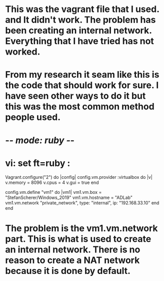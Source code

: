 # This was the vagrant file that I used. and It didn't work. The problem has been creating an internal network. Everything that I have tried has not worked.
# From my research it seam like this is the code that should work for sure. I have seen other ways to do it but this was the most common method people used.

# -*- mode: ruby -*-
# vi: set ft=ruby :
Vagrant.configure("2") do |config|
	config.vm.provider :virtualbox do |v|
	  v.memory = 8096
	  v.cpus = 4
	  v.gui = true
  end

  config.vm.define "vm1" do |vm1|
	  vm1.vm.box = "StefanScherer/Windows_2019"
	  vm1.vm.hostname = "ADLab"
	  vm1.vm.network "private_network", type: "internal", ip: "192.168.33.10"
	end
end

# The problem is the vm1.vm.network part. This is what is used to create an internal network. There is no reason to create a NAT network because it is done by default.

